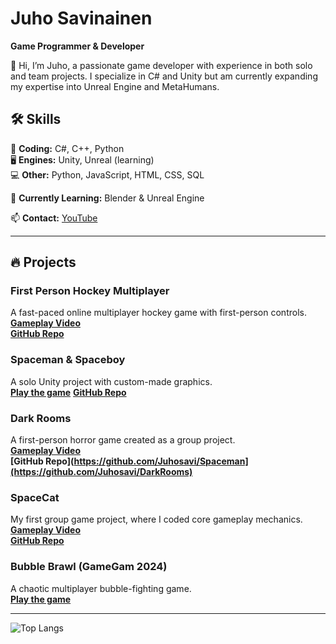 # Juho Savinainen  
**Game Programmer & Developer**  

👋 Hi, I’m Juho, a passionate game developer with experience in both solo and team projects. I specialize in C# and Unity but am currently expanding my expertise into Unreal Engine and MetaHumans.  

## 🛠 Skills  
💾 **Coding:** C#, C++, Python  
🖥️ **Engines:** Unity, Unreal (learning)  
💻 **Other:** Python, JavaScript, HTML, CSS, SQL  

🚀 **Currently Learning:** Blender & Unreal Engine  

📫 **Contact:** [YouTube](https://www.youtube.com/@Diskokeisari/featured)  

---

## 🔥 Projects  

### **First Person Hockey Multiplayer**  
A fast-paced online multiplayer hockey game with first-person controls.  
**[Gameplay Video](https://www.youtube.com/watch?v=jUX5UMskR-0&ab_channel=Diskokeisari)**  
**[GitHub Repo](https://github.com/Juhosavi/FPH)**  

### **Spaceman & Spaceboy**  
A solo Unity project with custom-made graphics.  
**[Play the game](https://juhosavi.itch.io/spacegame)** 
**[GitHub Repo](https://github.com/Juhosavi/Spaceman)**  


### **Dark Rooms**  
A first-person horror game created as a group project.  
**[Gameplay Video](https://www.youtube.com/watch?v=7ZX4Ji5UHEM&ab_channel=Diskokeisari)**  
**[GitHub Repo](https://github.com/Juhosavi/Spaceman](https://github.com/Juhosavi/DarkRooms)**  

### **SpaceCat**  
My first group game project, where I coded core gameplay mechanics.  
**[Gameplay Video](https://youtu.be/9X_vHkCXZ6A)**  
**[GitHub Repo](https://github.com/Juhosavi/games/tree/main/SpaceCatGame)**  

### **Bubble Brawl (GameGam 2024)**  
A chaotic multiplayer bubble-fighting game.  
**[Play the game](https://juhosavi.itch.io/bubble-brawl)**  

---

![Top Langs](https://github-readme-stats.vercel.app/api/top-langs/?username=Juhosavi&layout=compact)
